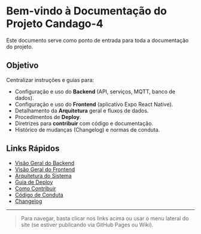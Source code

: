 # Bem-vindo à Documentação do Projeto Candago-4

Este documento serve como ponto de entrada para toda a documentação do projeto.

## Objetivo
Centralizar instruções e guias para:
- Configuração e uso do **Backend** (API, serviços, MQTT, banco de dados).
- Configuração e uso do **Frontend** (aplicativo Expo React Native).
- Detalhamento da **Arquitetura** geral e fluxos de dados.
- Procedimentos de **Deploy**.
- Diretrizes para **contribuir** com código e documentação.
- Histórico de mudanças (Changelog) e normas de conduta.

## Links Rápidos
- [Visão Geral do Backend](backend/overview.md)
- [Visão Geral do Frontend](frontend/overview.md)
- [Arquitetura do Sistema](architecture.md)
- [Guia de Deploy](deploy.md)
- [Como Contribuir](contributing.md)
- [Código de Conduta](code_of_conduct.md)
- [Changelog](changelog.md)

---

> Para navegar, basta clicar nos links acima ou usar o menu lateral do site (se estiver publicando via GitHub Pages ou Wiki).

